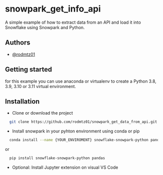 
# snowpark_get_info_api

A simple example of how to extract data from an API and load it into Snowflake using Snowpark and Python.


## Authors

- [@rodmtz01](https://www.github.com/rodmtz01)


## Getting started

for this example you can use anaconda or virtualenv to create a Python 3.8, 3.9, 3.10 or 3.11 virtual environment.


## Installation

- Clone or download the project

```bash
  git clone https://github.com/rodmtz01/snowpark_get_data_from_api.git

```

- Install snowpark in your pyhton environment using conda or pip

```bash
  conda install --name {YOUR_ENVIROMENT} snowflake-snowpark-python pandas

```
or
```bash
  pip install snowflake-snowpark-python pandas
```

- Optional: Install Jupyter extension on visual VS Code 
    